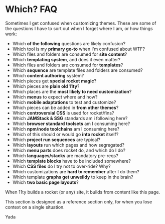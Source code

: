 # Which? FAQ

Sometimes I get confused when customizing themes. These are some of the questions I have to sort out when I forget where I am, or how things work:

- Which **of the following** questions are likely confusion?
- Which tool is my **primary go-to** when I'm confused about WTF?
- Which files and folders are consumed for **site content**?
- Which **templating system**, and does it even matter?
- Which files and folders are consumed for **templates**?
- Which **sequence** are template files and folders are consumed?
- Which **content authoring** system?
- Which pieces get **special rocket magic**?
- Which pieces are **plain old 11ty**?
- Which places are the **most likely to need customization**?
- Which **menus** to expect where and how?
- Which **mobile adaptations** to test and customize?
- Which pieces can be added in **from other themes**?
- Which **controversial CSS** is used for rocket/fins?
- Which **JAMStack & SSG** standards am i following here?
- Which **browser standard toolsets** am I consuming here?
- Which **npm/node toolchains** am I consuming here?
- Which of this should or would go **into rocket** itself?
- Which **project run sequences** are typical?
- Which **layouts** run which pages and how segregated?
- Which **menu parts** does rocket do, and which do I do?
- Which **languages/stacks** are mandatory pre-reqs?
- Which **template blocks** have to be included somewhere?
- Which **CSS files** do I try not to over-ride? Why?
- Which customizations are **hard to remember** after I do them?
- Which template **graphs get unweildy** to keep in the brain?
- Which **two basic page layouts**?

When 11ty builds a rocket (or any) site, it builds from content like this page.

This section is designed as a reference section only, for when you lose context on a single situation.

Yada